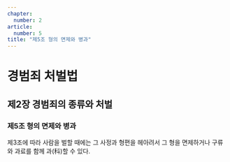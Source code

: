 ```yaml
---
chapter:
  number: 2
article:
  number: 5
title: "제5조 형의 면제와 병과"
---
```

# 경범죄 처벌법

## 제2장 경범죄의 종류와 처벌

### 제5조 형의 면제와 병과

제3조에 따라 사람을 벌할 때에는 그 사정과 형편을 헤아려서 그 형을 면제하거나 구류와 과료를 함께 과(科)할 수 있다.
